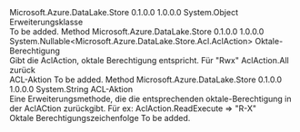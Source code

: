 <Type Name="AclActionExtension" FullName="Microsoft.Azure.DataLake.Store.Acl.AclActionExtension">
  <TypeSignature Language="C#" Value="public static class AclActionExtension" />
  <TypeSignature Language="ILAsm" Value=".class public auto ansi abstract sealed beforefieldinit AclActionExtension extends System.Object" />
  <TypeSignature Language="DocId" Value="T:Microsoft.Azure.DataLake.Store.Acl.AclActionExtension" />
  <TypeSignature Language="VB.NET" Value="Public Module AclActionExtension" />
  <TypeSignature Language="F#" Value="type AclActionExtension = class" />
  <AssemblyInfo>
    <AssemblyName>Microsoft.Azure.DataLake.Store</AssemblyName>
    <AssemblyVersion>0.1.0.0</AssemblyVersion>
    <AssemblyVersion>1.0.0.0</AssemblyVersion>
  </AssemblyInfo>
  <Base>
    <BaseTypeName>System.Object</BaseTypeName>
  </Base>
  <Interfaces />
  <Docs>
    <summary>
            Erweiterungsklasse
            </summary>
    <remarks>To be added.</remarks>
  </Docs>
  <Members>
    <Member MemberName="GetAclAction">
      <MemberSignature Language="C#" Value="public static Nullable&lt;Microsoft.Azure.DataLake.Store.Acl.AclAction&gt; GetAclAction (string rwx);" />
      <MemberSignature Language="ILAsm" Value=".method public static hidebysig valuetype System.Nullable`1&lt;valuetype Microsoft.Azure.DataLake.Store.Acl.AclAction&gt; GetAclAction(string rwx) cil managed" />
      <MemberSignature Language="DocId" Value="M:Microsoft.Azure.DataLake.Store.Acl.AclActionExtension.GetAclAction(System.String)" />
      <MemberSignature Language="VB.NET" Value="Public Function GetAclAction (rwx As String) As Nullable(Of AclAction)" />
      <MemberSignature Language="F#" Value="static member GetAclAction : string -&gt; Nullable&lt;Microsoft.Azure.DataLake.Store.Acl.AclAction&gt;" Usage="Microsoft.Azure.DataLake.Store.Acl.AclActionExtension.GetAclAction rwx" />
      <MemberType>Method</MemberType>
      <AssemblyInfo>
        <AssemblyName>Microsoft.Azure.DataLake.Store</AssemblyName>
        <AssemblyVersion>0.1.0.0</AssemblyVersion>
        <AssemblyVersion>1.0.0.0</AssemblyVersion>
      </AssemblyInfo>
      <ReturnValue>
        <ReturnType>System.Nullable&lt;Microsoft.Azure.DataLake.Store.Acl.AclAction&gt;</ReturnType>
      </ReturnValue>
      <Parameters>
        <Parameter Name="rwx" Type="System.String" />
      </Parameters>
      <Docs>
        <param name="rwx">Oktale-Berechtigung</param>
        <summary>
            Gibt die AclAction, oktale Berechtigung entspricht. Für "Rwx" AclAction.All zurück
            </summary>
        <returns>ACL-Aktion</returns>
        <remarks>To be added.</remarks>
      </Docs>
    </Member>
    <Member MemberName="GetRwx">
      <MemberSignature Language="C#" Value="public static string GetRwx (this Microsoft.Azure.DataLake.Store.Acl.AclAction act);" />
      <MemberSignature Language="ILAsm" Value=".method public static hidebysig string GetRwx(valuetype Microsoft.Azure.DataLake.Store.Acl.AclAction act) cil managed" />
      <MemberSignature Language="DocId" Value="M:Microsoft.Azure.DataLake.Store.Acl.AclActionExtension.GetRwx(Microsoft.Azure.DataLake.Store.Acl.AclAction)" />
      <MemberSignature Language="VB.NET" Value="&lt;Extension()&gt;&#xA;Public Function GetRwx (act As AclAction) As String" />
      <MemberSignature Language="F#" Value="static member GetRwx : Microsoft.Azure.DataLake.Store.Acl.AclAction -&gt; string" Usage="Microsoft.Azure.DataLake.Store.Acl.AclActionExtension.GetRwx act" />
      <MemberType>Method</MemberType>
      <AssemblyInfo>
        <AssemblyName>Microsoft.Azure.DataLake.Store</AssemblyName>
        <AssemblyVersion>0.1.0.0</AssemblyVersion>
        <AssemblyVersion>1.0.0.0</AssemblyVersion>
      </AssemblyInfo>
      <ReturnValue>
        <ReturnType>System.String</ReturnType>
      </ReturnValue>
      <Parameters>
        <Parameter Name="act" Type="Microsoft.Azure.DataLake.Store.Acl.AclAction" RefType="this" />
      </Parameters>
      <Docs>
        <param name="act">ACL-Aktion</param>
        <summary>
            Eine Erweiterungsmethode, die die entsprechenden oktale-Berechtigung in der AclACtion zurückgibt. Für ex: AclAction.ReadExecute =&gt; "R-X"
            </summary>
        <returns>Oktale Berechtigungszeichenfolge</returns>
        <remarks>To be added.</remarks>
      </Docs>
    </Member>
  </Members>
</Type>